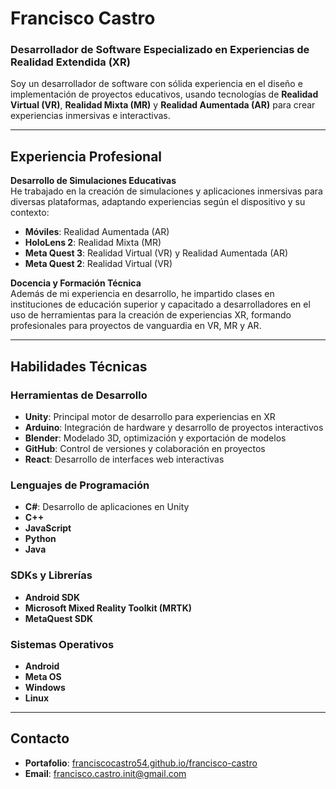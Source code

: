 # Francisco Castro

### Desarrollador de Software Especializado en Experiencias de Realidad Extendida (XR)

Soy un desarrollador de software con sólida experiencia en el diseño e implementación de proyectos educativos, usando tecnologías de **Realidad Virtual (VR)**, **Realidad Mixta (MR)** y **Realidad Aumentada (AR)** para crear experiencias inmersivas e interactivas.

---

## Experiencia Profesional

**Desarrollo de Simulaciones Educativas**  
He trabajado en la creación de simulaciones y aplicaciones inmersivas para diversas plataformas, adaptando experiencias según el dispositivo y su contexto:

- **Móviles**: Realidad Aumentada (AR)
- **HoloLens 2**: Realidad Mixta (MR)
- **Meta Quest 3**: Realidad Virtual (VR) y Realidad Aumentada (AR)
- **Meta Quest 2**: Realidad Virtual (VR)

**Docencia y Formación Técnica**  
Además de mi experiencia en desarrollo, he impartido clases en instituciones de educación superior y capacitado a desarrolladores en el uso de herramientas para la creación de experiencias XR, formando profesionales para proyectos de vanguardia en VR, MR y AR.

---

## Habilidades Técnicas

### Herramientas de Desarrollo
- **Unity**: Principal motor de desarrollo para experiencias en XR
- **Arduino**: Integración de hardware y desarrollo de proyectos interactivos
- **Blender**: Modelado 3D, optimización y exportación de modelos
- **GitHub**: Control de versiones y colaboración en proyectos
- **React**: Desarrollo de interfaces web interactivas

### Lenguajes de Programación
- **C#**: Desarrollo de aplicaciones en Unity
- **C++**
- **JavaScript**
- **Python**
- **Java**

### SDKs y Librerías
- **Android SDK**
- **Microsoft Mixed Reality Toolkit (MRTK)**
- **MetaQuest SDK**

### Sistemas Operativos
- **Android**
- **Meta OS**
- **Windows**
- **Linux**

---

## Contacto

- **Portafolio**: [franciscocastro54.github.io/francisco-castro](https://franciscocastro54.github.io/francisco-castro/)
- **Email**: francisco.castro.init@gmail.com
